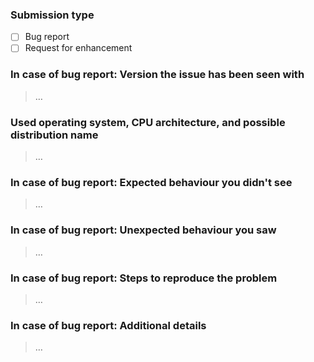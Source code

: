 ### Submission type
<!-- Remove these comment lines and fill out the "> …" lines and possible checkboxes with [x] -->

- [ ] Bug report
- [ ] Request for enhancement

<!-- NOTE: Do not submit anything other than bug reports or enhancements via the issue tracker! -->
<!-- NOTE: Only submit one enhancement or bug per issue! Otherwise the issue might be closed. -->

### In case of bug report: Version the issue has been seen with

> …

<!-- NOTE: Do not submit bug reports about anything but the two most recently released versions! -->
<!-- NOTE: see https://github.com/raspi/heksa/releases for latest releases -->

### Used operating system, CPU architecture, and possible distribution name 
<!-- NOTE: For example: GNU/Linux, x64, Debian testing -->

> …

### In case of bug report: Expected behaviour you didn't see
<!-- NOTE: For example: colors displayed correctly -->
<!-- NOTE: Attach possible log(s) and screenshot(s). -->

> …

### In case of bug report: Unexpected behaviour you saw
<!-- NOTE: For example: program outputs broken lines and colors get messed up -->

> …

### In case of bug report: Steps to reproduce the problem
<!-- NOTE: What you did? What commands did you run and what parameters you used? -->

> …

### In case of bug report: Additional details
<!-- NOTE: Possible additional information -->

> …
